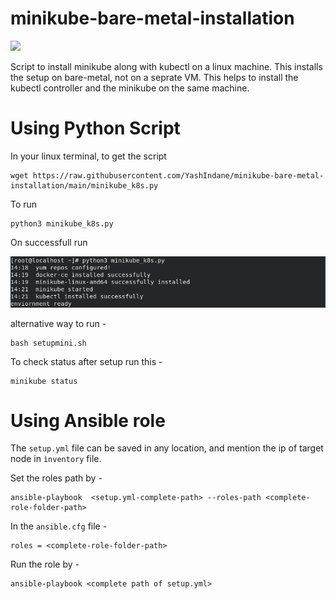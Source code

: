 # minikube-bare-metal-installation

![](https://img.shields.io/badge/python-3.8-lightgrey)

Script to install minikube along with kubectl on a linux machine. This installs the setup on bare-metal, not on a seprate VM.
This helps to install the kubectl controller and the minikube on the same machine.

# Using Python Script

In your linux terminal, to get the script
```
wget https://raw.githubusercontent.com/YashIndane/minikube-bare-metal-installation/main/minikube_k8s.py
```

To run

```
python3 minikube_k8s.py
```

On successfull run

![](images/v1.png)

alternative way to run -

```
bash setupmini.sh
```

To check status after setup run this -
```
minikube status
```

# Using Ansible role

The `setup.yml` file can be saved in any location, and mention the ip of target node in `ìnventory` file.

Set the roles path by -

```
ansible-playbook  <setup.yml-complete-path> --roles-path <complete-role-folder-path>
```

In the `ansible.cfg` file -

```
roles = <complete-role-folder-path>
```

Run the role by -

```
ansible-playbook <complete path of setup.yml>
```








